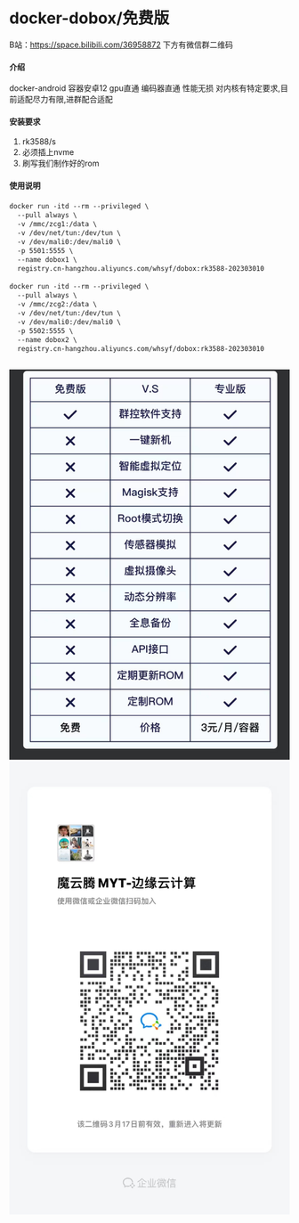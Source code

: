# docker-dobox/免费版
B站：https://space.bilibili.com/36958872
下方有微信群二维码

#### 介绍
docker-android 
容器安卓12 gpu直通 编码器直通 性能无损
对内核有特定要求,目前适配尽力有限,进群配合适配

#### 安装要求

1.  rk3588/s
2.  必须插上nvme
3.  刷写我们制作好的rom

#### 使用说明

```
docker run -itd --rm --privileged \
  --pull always \
  -v /mmc/zcg1:/data \
  -v /dev/net/tun:/dev/tun \
  -v /dev/mali0:/dev/mali0 \
  -p 5501:5555 \
  --name dobox1 \
  registry.cn-hangzhou.aliyuncs.com/whsyf/dobox:rk3588-202303010
  
docker run -itd --rm --privileged \
  --pull always \
  -v /mmc/zcg2:/data \
  -v /dev/net/tun:/dev/tun \
  -v /dev/mali0:/dev/mali0 \
  -p 5502:5555 \
  --name dobox2 \
  registry.cn-hangzhou.aliyuncs.com/whsyf/dobox:rk3588-202303010
  
```
![输入图片说明](jpg/91095e5d10c5d87b133256071a5b7df.jpg)
![输入图片说明](jpg/47a5856531f39607259ff7534bf11b0.jpg)